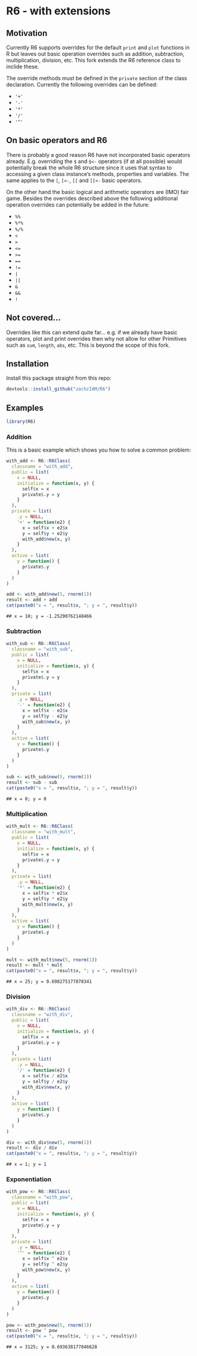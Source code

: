 
# R6 - with extensions

<!-- badges: start -->

<!-- badges: end -->

## Motivation

Currently R6 supports overrides for the default `print` and `plot`
functions in R but leaves out basic operation overrides such as
addition, subtraction, multiplication, division, etc. This fork extends
the R6 reference class to inclide these.

The override methods must be defined in the `private` section of the
class declaration. Currently the following overrides can be defined:

  - `'+'`
  - `'-'`
  - `'*'`
  - `'/'`
  - `'^'`

## On basic operators and R6

There is probably a good reason R6 have not incorporated basic operators
already. E.g. overriding the `$` and `$<-` operators (if at all
possible) would potentially break the whole R6 structure since it uses
that syntax to accessing a given class instance’s methods, properties
and variables. The same applies to the `[`, `[<-`, `[[` and `[[<-` basic
operators.

On the other hand the basic logical and arithmetic operators are (IMO)
fair game. Besides the overrides described above the following
additional operation overrides can potentially be added in the future:

  - `%%`
  - `%*%`
  - `%/%`
  - `<`
  - `>`
  - `<=`
  - `>=`
  - `==`
  - `!=`
  - `|`
  - `||`
  - `&`
  - `&&`
  - `!`

## Not covered…

Overrides like this can extend quite far… e.g. if we already have basic
operators, plot and print overrides then why not allow for other
Primitives such as `sum`, `length`, `abs`, etc. This is beyond the scope
of this fork.

## Installation

Install this package straight from this repo:

``` r
devtools::install_github("zachzIAM/R6")
```

## Examples

``` r
library(R6)
```

### Addition

This is a basic example which shows you how to solve a common problem:

``` r
with_add <- R6::R6Class(
  classname = "with_add",
  public = list(
    x = NULL,
    initialize = function(x, y) {
      self$x = x
      private$.y = y
    }
  ),
  private = list(
    .y = NULL,
    '+' = function(e2) {
      x = self$x + e2$x
      y = self$y + e2$y
      with_add$new(x, y)
    }
  ),
  active = list(
    y = function() {
      private$.y
    }
  )
)

add <- with_add$new(5, rnorm(1))
result <- add + add
cat(paste0("x = ", result$x, "; y = ", result$y))
```

    ## x = 10; y = -1.25290762148466

### Subtraction

``` r
with_sub <- R6::R6Class(
  classname = "with_sub",
  public = list(
    x = NULL,
    initialize = function(x, y) {
      self$x = x
      private$.y = y
    }
  ),
  private = list(
    .y = NULL,
    '-' = function(e2) {
      x = self$x - e2$x
      y = self$y - e2$y
      with_sub$new(x, y)
    }
  ),
  active = list(
    y = function() {
      private$.y
    }
  )
)

sub <- with_sub$new(5, rnorm(1))
result <- sub - sub
cat(paste0("x = ", result$x, "; y = ", result$y))
```

    ## x = 0; y = 0

### Multiplication

``` r
with_mult <- R6::R6Class(
  classname = "with_mult",
  public = list(
    x = NULL,
    initialize = function(x, y) {
      self$x = x
      private$.y = y
    }
  ),
  private = list(
    .y = NULL,
    '*' = function(e2) {
      x = self$x * e2$x
      y = self$y * e2$y
      with_mult$new(x, y)
    }
  ),
  active = list(
    y = function() {
      private$.y
    }
  )
)

mult <- with_mult$new(5, rnorm(1))
result <- mult * mult
cat(paste0("x = ", result$x, "; y = ", result$y))
```

    ## x = 25; y = 0.698275177878341

### Division

``` r
with_div <- R6::R6Class(
  classname = "with_div",
  public = list(
    x = NULL,
    initialize = function(x, y) {
      self$x = x
      private$.y = y
    }
  ),
  private = list(
    .y = NULL,
    '/' = function(e2) {
      x = self$x / e2$x
      y = self$y / e2$y
      with_div$new(x, y)
    }
  ),
  active = list(
    y = function() {
      private$.y
    }
  )
)

div <- with_div$new(5, rnorm(1))
result <- div / div
cat(paste0("x = ", result$x, "; y = ", result$y))
```

    ## x = 1; y = 1

### Exponentiation

``` r
with_pow <- R6::R6Class(
  classname = "with_pow",
  public = list(
    x = NULL,
    initialize = function(x, y) {
      self$x = x
      private$.y = y
    }
  ),
  private = list(
    .y = NULL,
    '^' = function(e2) {
      x = self$x ^ e2$x
      y = self$y ^ e2$y
      with_pow$new(x, y)
    }
  ),
  active = list(
    y = function() {
      private$.y
    }
  )
)

pow <- with_pow$new(5, rnorm(1))
result <- pow ^ pow
cat(paste0("x = ", result$x, "; y = ", result$y))
```

    ## x = 3125; y = 0.693638177846628
